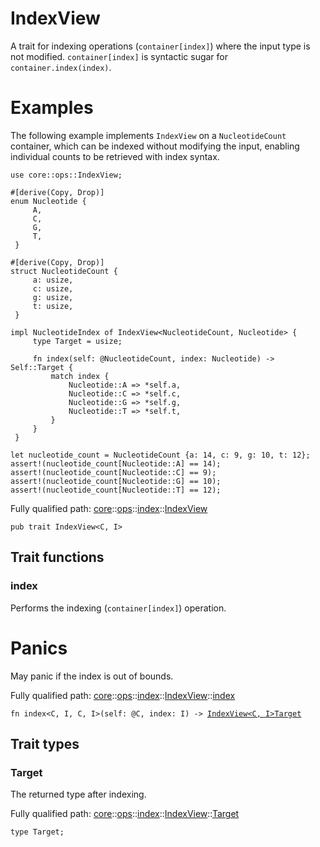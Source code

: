 # IndexView

A trait for indexing operations (`container[index]`) where the input type is not modified.
`container[index]` is syntactic sugar for `container.index(index)`.
# Examples

The following example implements `IndexView` on a `NucleotideCount` container, which can be
indexed without modifying the input, enabling individual counts to be retrieved with index
syntax.
```cairo
use core::ops::IndexView;

#[derive(Copy, Drop)]
enum Nucleotide {
     A,
     C,
     G,
     T,
 }

#[derive(Copy, Drop)]
struct NucleotideCount {
     a: usize,
     c: usize,
     g: usize,
     t: usize,
 }

impl NucleotideIndex of IndexView<NucleotideCount, Nucleotide> {
     type Target = usize;

     fn index(self: @NucleotideCount, index: Nucleotide) -> Self::Target {
         match index {
             Nucleotide::A => *self.a,
             Nucleotide::C => *self.c,
             Nucleotide::G => *self.g,
             Nucleotide::T => *self.t,
         }
     }
 }

let nucleotide_count = NucleotideCount {a: 14, c: 9, g: 10, t: 12};
assert!(nucleotide_count[Nucleotide::A] == 14);
assert!(nucleotide_count[Nucleotide::C] == 9);
assert!(nucleotide_count[Nucleotide::G] == 10);
assert!(nucleotide_count[Nucleotide::T] == 12);
```

Fully qualified path: [core](./core.md)::[ops](./core-ops.md)::[index](./core-ops-index.md)::[IndexView](./core-ops-index-IndexView.md)

<pre><code class="language-cairo">pub trait IndexView&lt;C, I&gt;</code></pre>

## Trait functions

### index

Performs the indexing (`container[index]`) operation.
# Panics

May panic if the index is out of bounds.

Fully qualified path: [core](./core.md)::[ops](./core-ops.md)::[index](./core-ops-index.md)::[IndexView](./core-ops-index-IndexView.md)::[index](./core-ops-index-IndexView.md#index)

<pre><code class="language-cairo">fn index&lt;C, I, C, I&gt;(self: @C, index: I) -&gt; <a href="core-ops-index-IndexView.html">IndexView&lt;C, I&gt;Target</a></code></pre>


## Trait types

### Target

The returned type after indexing.

Fully qualified path: [core](./core.md)::[ops](./core-ops.md)::[index](./core-ops-index.md)::[IndexView](./core-ops-index-IndexView.md)::[Target](./core-ops-index-IndexView.md#target)

<pre><code class="language-cairo">type Target;</code></pre>


